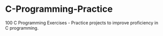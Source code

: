 # C-Programming-Practice
100 C Programming Exercises - Practice projects to improve proficiency in C programming.
